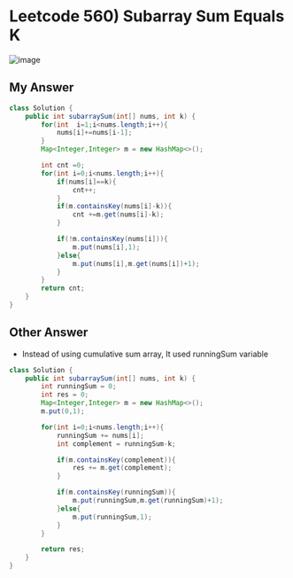 # Leetcode 560) Subarray Sum Equals K

![image](https://user-images.githubusercontent.com/37058233/135694462-4a65860d-ef47-4963-8295-625ce2b3dda0.png)

## My Answer

```java
class Solution {
    public int subarraySum(int[] nums, int k) {
        for(int  i=1;i<nums.length;i++){
            nums[i]+=nums[i-1];
        }
        Map<Integer,Integer> m = new HashMap<>();

        int cnt =0;
        for(int i=0;i<nums.length;i++){
            if(nums[i]==k){
                cnt++;
            }
            if(m.containsKey(nums[i]-k)){
                cnt +=m.get(nums[i]-k);
            }

            if(!m.containsKey(nums[i])){
                m.put(nums[i],1);
            }else{
                m.put(nums[i],m.get(nums[i])+1);
            }
        }
        return cnt;
    }
}
```

## Other Answer

- Instead of using cumulative sum array, It used runningSum variable 

```java
class Solution {
    public int subarraySum(int[] nums, int k) {        
        int runningSum = 0;
        int res = 0;
        Map<Integer,Integer> m = new HashMap<>();
        m.put(0,1);

        for(int i=0;i<nums.length;i++){
            runningSum += nums[i];
            int complement = runningSum-k;

            if(m.containsKey(complement)){
                res += m.get(complement);
            }

            if(m.containsKey(runningSum)){
                m.put(runningSum,m.get(runningSum)+1);
            }else{
                m.put(runningSum,1);
            }
        }

        return res;
    }
}
```

